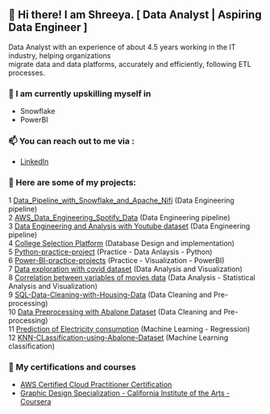 ## 👋 Hi there! I am Shreeya. [ Data Analyst | Aspiring Data Engineer ]



Data Analyst with an experience of about 4.5 years working in the IT industry, helping organizations </br>
migrate data and data platforms, accurately and efficiently, following ETL processes.

### 🌱 I am currently upskilling myself in  <br>

- Snowflake <br>
- PowerBI <br>

### 📫 You can reach out to me via : <br>

- [LinkedIn](https://www.linkedin.com/in/shreeyapravinjoshi/)
    

### 🌱 Here are some of my projects: <br>
 

1	[Data_Pipeline_with_Snowflake_and_Apache_Nifi](https://github.com/shreeyajoshi2013/Data_Pipeline_with_Snowflake_and_Apache_Nifi)  (Data Engineering pipeline) <br>
2	[AWS_Data_Engineering_Spotify_Data](https://github.com/shreeyajoshi2013/AWS_Data_Engineering_Spotify_Data) (Data Engineering pipeline) <br>
3	[Data Engineering and Analysis with Youtube dataset](https://github.com/shreeyajoshi2013/AWS_Data_Engineering_YouTube_Data) (Data Engineering pipeline) <br>
4	[College Selection Platform](https://github.com/shreeyajoshi2013/College-Selection-Platform) (Database Design and implementation) <br>
5	[Python-practice-project](https://github.com/shreeyajoshi2013/Python-practice-projects) (Practice - Data Anlaysis - Python) <br>
6	[Power-BI-practice-projects](https://github.com/shreeyajoshi2013/Power-BI-practice-projects) (Practice - Visualization - PowerBI) <br>
7	[Data exploration with covid dataset](https://github.com/shreeyajoshi2013/SQL-Data-Exploration-with-Covid-Data) (Data Analysis and Visualization) <br>
8	[Correlation between variables of movies data](https://github.com/shreeyajoshi2013/Python-Correlation-with-Movies-Data) (Data Analysis - Statistical Analysis and Visualization) <br>
9	[SQL-Data-Cleaning-with-Housing-Data](https://github.com/shreeyajoshi2013/SQL-Data-Cleaning-with-Housing-Data) (Data Cleaning and Pre-processing) <br>
10	[Data Preprocessing with Abalone Dataset](https://github.com/shreeyajoshi2013/Python-Data-Preprocessing-with-Abalone-Data) (Data Cleaning and Pre-processing) <br>
11	[Prediction of Electricity consumption](https://github.com/shreeyajoshi2013/Prediction-of-Electricity-Consumption) (Machine Learning - Regression) <br>
12	[KNN-CLassification-using-Abalone-Dataset](https://github.com/shreeyajoshi2013/KNN-CLassification-using-Abalone-Dataset) (Machine Learning classification) <br>

 
### 🌱 My certifications and courses 

- [AWS Certified Cloud Practitioner Certification](https://cp.certmetrics.com/amazon/en/public/verify/credential/d907587eea8344c893032be9a0ce7473) 
- [Graphic Design Specialization - California Institute of the Arts - Coursera](https://coursera.org/share/0df0400bce7f52bddceace914944c243)



<!--
- 🔭 I’m currently working on ...
- 🌱 I’m currently learning ...
- 👯 I’m looking to collaborate on ...
- 🤔 I’m looking for help with ...
- 💬 Ask me about ...
- 📫 How to reach me: ...
- 😄 Pronouns: ...
- ⚡ Fun fact: ...
-->

